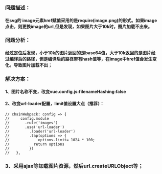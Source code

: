 ### 问题描述：
#### 在svg的 image元素href赋值采用的是require(image.png)的形式。如果image点击，则更换image的url,但是发现，如果图片大于10k时，图片加载不出来。
### 问题分析：
#### 经过定位后发现，小于10k的图片返回的是base64值，大于10k返回的是图片经过编译后的路径，但是编译后的路径带有hash值等，在image中href值会发生变化。导致图片加载不出；

### 解决方案：
#### 1、图片名称不变，改变vue.config.js:filenameHashing:false
#### 2、改变url-loader配置，limit值设置大点（推荐）：
    
    // chainWebpack: config => {
    //     config.module
    //       .rule('images')
    //       .use('url-loader')
    //         .loader('url-loader')
    //         .tap(options => {
    //             options.limit= 1024 * 100;
    //           return options
    //         })
    //   },
### 3、采用ajax等加载图片资源，然后url.createURLObject等；

    
